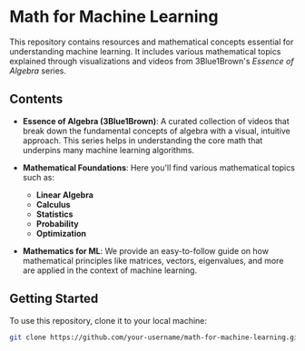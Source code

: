 # Math for Machine Learning

This repository contains resources and mathematical concepts essential for understanding machine learning. It includes various mathematical topics explained through visualizations and videos from 3Blue1Brown's *Essence of Algebra* series.

## Contents

- **Essence of Algebra (3Blue1Brown)**: A curated collection of videos that break down the fundamental concepts of algebra with a visual, intuitive approach. This series helps in understanding the core math that underpins many machine learning algorithms.
  
- **Mathematical Foundations**: Here you'll find various mathematical topics such as:
  - **Linear Algebra**
  - **Calculus**
  - **Statistics**
  - **Probability**
  - **Optimization**
  
- **Mathematics for ML**: We provide an easy-to-follow guide on how mathematical principles like matrices, vectors, eigenvalues, and more are applied in the context of machine learning.

## Getting Started

To use this repository, clone it to your local machine:

```bash
git clone https://github.com/your-username/math-for-machine-learning.git

